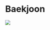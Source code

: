 # Baekjoon

<img src="https://img.shields.io/badge/JAVA-007396?style=for-the-badge&logo=java&logoColor=white">

